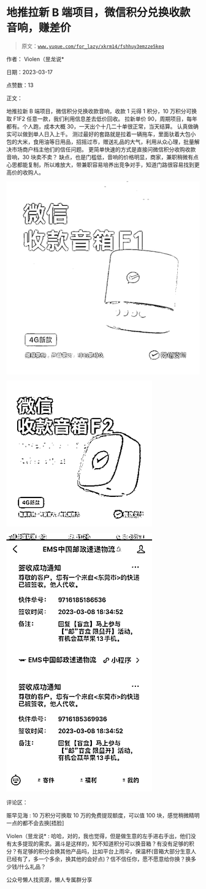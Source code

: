 # 地推拉新 B 端项目，微信积分兑换收款音响，赚差价

> 原文：[`www.yuque.com/for_lazy/xkrm14/fshhuy3emzze5keq`](https://www.yuque.com/for_lazy/xkrm14/fshhuy3emzze5keq)

作者： Violen（昱龙说*

日期：2023-03-17

点赞数：13

正文：

地推拉新 B 端项目，微信积分兑换收款音响，收款 1 元得 1 积分，10 万积分可换取 F1F2 任意一款，我们利用信息差去低价回收。 拉新单价 90，周期项目，每年都有。个人跑，成本大概 30，一天出个十几二十单很正常，当天结算。 认真做确实可以做到单人日入上千。 测过最好的套路就是拉着一辆拖车，里面驮着大包小包的大米，食用油等日用品，招摇过市，赠送礼品的大气，利用从众心理，批量解决市场商户档主他们的信任问题。 更简单快速的方式是直接问微信积分收购收款音响，30 块卖不卖？ 缺点，也是门槛低，音响的价格明显，商家，兼职稍微有点心思都能复制，所以难放大，带兼职容易培养出竞争对手，知道门路很容易找到更高价的收购人。

![](img/b3f1a9bf3f67bea5f049aeff8e94130b.png)  

![](img/d9a4d98e0d264787b370bf4efbed013c.png)  

![](img/6c599666e815799a7e4092c650f2f6d3.png)  

评论区：

赈早见海 : 10 万积分可换取 10 万的免费提现额度，可以值 100 块，感觉稍微精明一点的都不会去换[捂脸]

Violen（昱龙说* : 哈哈，对的，我也觉得，但是做生意的左手进右手出，他们没有太多提现的需求。漏斗是这样的，知不知道积分可以换音箱？有没有足够的积分？有足够的积分会换其他产品吗，比如平台上雨伞，保温杯(音箱大部分生意人已经有了，多一个多余，换其他的会好点)？信不信任你，愿不愿意给你换？换多少钱/什么礼品？

公众号懒人找资源，懒人专属群分享

